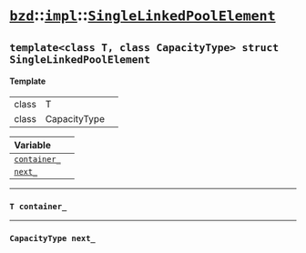 # [`bzd`](../../../index.md)::[`impl`](../../index.md)::[`SingleLinkedPoolElement`](../index.md)

## `template<class T, class CapacityType> struct SingleLinkedPoolElement`

#### Template
||||
|---:|:---|:---|
|class|T||
|class|CapacityType||

|Variable||
|:---|:---|
|[`container_`](./index.md)||
|[`next_`](./index.md)||
------
### `T container_`

------
### `CapacityType next_`

